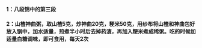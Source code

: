 #### 1：八段锦中的第三段
#### 2：山楂神曲粥，取山楂5克，炒神曲20克，粳米50克，用纱布将山楂和神曲包好放入锅中，加水适量，煎煮半小时后去掉药渣，再加入粳米煮成稀粥。吃的时候加适量白糖调味，即可食用，每天2次